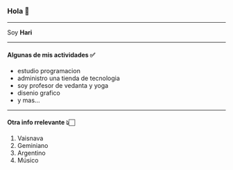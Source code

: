 ### Hola 👋
---

Soy **Hari** 

---

#### Algunas de mis actividades ✅

- estudio programacion
- administro una tienda de tecnologia
- soy profesor de vedanta y yoga
- disenio grafico
- y mas...

---

#### Otra info rrelevante 👆🏻

1. Vaisnava
2. Geminiano
3. Argentino
4. Músico
   

<!--#### Mi canal de YouTube
<!-- ![estilo de vida vedanta en youtube](https://github.com/user-attachments/assets/b00f76a1-1cb2-4bfe-b99f-5628e11bbe62)



<!--
**harikirtandas/harikirtandas** is a ✨ _special_ ✨ repository because its `README.md` (this file) appears on your GitHub profile.

Here are some ideas to get you started:

- 🔭 I’m currently working on ...
- 🌱 I’m currently learning ...
- 👯 I’m looking to collaborate on ...
- 🤔 I’m looking for help with ...
- 💬 Ask me about ...
- 📫 How to reach me: ...
- 😄 Pronouns: ...
- ⚡ Fun fact: ...
-->
